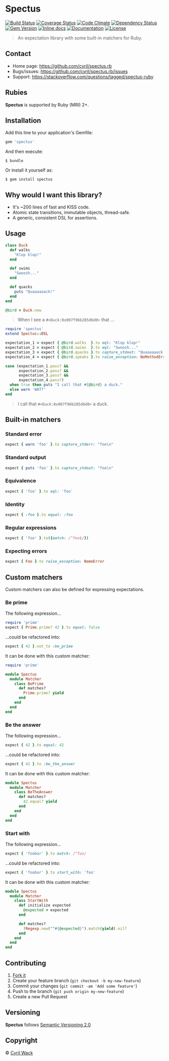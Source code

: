 # Spectus

[![Build Status](https://travis-ci.org/cyril/spectus.rb.svg?branch=master)](https://travis-ci.org/cyril/spectus.rb)
[![Coverage Status](http://img.shields.io/coveralls/cyril/spectus.rb.svg?branch=master)](https://coveralls.io/r/cyril/spectus.rb)
[![Code Climate](http://img.shields.io/codeclimate/github/cyril/spectus.rb.svg)](https://codeclimate.com/github/cyril/spectus.rb)
[![Dependency Status](https://gemnasium.com/cyril/spectus.rb.svg)](https://gemnasium.com/cyril/spectus.rb)
[![Gem Version](http://img.shields.io/gem/v/spectus.svg)](https://rubygems.org/gems/spectus)
[![Inline docs](http://inch-ci.org/github/cyril/spectus.rb.svg)](http://inch-ci.org/github/cyril/spectus.rb)
[![Documentation](http://img.shields.io/:yard-docs-38c800.svg)](http://rubydoc.info/gems/spectus/frames)
[![License](http://img.shields.io/:license-MIT-38c800.svg)](http://cyril.mit-license.org/)

> An expectation library with some built-in matchers for Ruby.

## Contact

* Home page: https://github.com/cyril/spectus.rb
* Bugs/issues: https://github.com/cyril/spectus.rb/issues
* Support: https://stackoverflow.com/questions/tagged/spectus-ruby

## Rubies

__Spectus__ is supported by Ruby (MRI) 2+.

## Installation

Add this line to your application's Gemfile:

```ruby
gem 'spectus'
```

And then execute:

```shell
$ bundle
```

Or install it yourself as:

```shell
$ gem install spectus
```

## Why would I want this library?

* It's ~200 lines of fast and KISS code.
* Atomic state transitions, immutable objects, thread-safe.
* A generic, consistent DSL for assertions.

## Usage

```ruby
class Duck
  def walks
    "Klop klop!"
  end

  def swims
    "Swoosh..."
  end

  def quacks
    puts "Quaaaaaack!"
  end
end

@bird = Duck.new
```

> When I see a `#<Duck:0x007f96b285d6d0>` that ...

```ruby
require 'spectus'
extend Spectus::DSL

expectation_1 = expect { @bird.walks  }.to eql: "Klop klop!"
expectation_2 = expect { @bird.swims  }.to eql: "Swoosh..."
expectation_3 = expect { @bird.quacks }.to capture_stdout: "Quaaaaaack!\n"
expectation_4 = expect { @bird.speaks }.to raise_exception: NoMethodError

case (expectation_1.pass? &&
      expectation_2.pass? &&
      expectation_3.pass? &&
      expectation_4.pass?)
  when true then puts "I call that #{@bird} a duck."
  else warn 'WAT?'
end
```

> I call that `#<Duck:0x007f96b285d6d0>` a duck.

## Built-in matchers

### Standard error

```ruby
expect { warn 'foo' }.to capture_stderr: "foo\n"
```

### Standard output

```ruby
expect { puts 'foo' }.to capture_stdout: "foo\n"
```

### Equivalence

```ruby
expect { 'foo' }.to eql: 'foo'
```

### Identity

```ruby
expect { :foo }.to equal: :foo
```

### Regular expressions

```ruby
expect { 'foo' }.to({match: /^foo$/})
```

### Expecting errors

```ruby
expect { Foo }.to raise_exception: NameError
```

## Custom matchers

Custom matchers can also be defined for expressing expectations.

### Be prime

The following expression...

```ruby
require 'prime'
expect { Prime.prime? 42 }.to equal: false
```

...could be refactored into:

```ruby
expect { 42 }.not_to :be_prime
```

It can be done with this custom matcher:

```ruby
require 'prime'

module Spectus
  module Matcher
    class BePrime
      def matches?
        Prime.prime? yield
      end
    end
  end
end
```

### Be the answer

The following expression...

```ruby
expect { 42 }.to equal: 42
```

...could be refactored into:

```ruby
expect { 42 }.to :be_the_answer
```

It can be done with this custom matcher:

```ruby
module Spectus
  module Matcher
    class BeTheAnswer
      def matches?
        42.equal? yield
      end
    end
  end
end
```

### Start with

The following expression...

```ruby
expect { 'foobar' }.to match: /^foo/
```

...could be refactored into:

```ruby
expect { 'foobar' }.to start_with: 'foo'
```

It can be done with this custom matcher:

```ruby
module Spectus
  module Matcher
    class StartWith
      def initialize expected
        @expected = expected
      end

      def matches?
        !Regexp.new("^#{@expected}").match(yield).nil?
      end
    end
  end
end
```

## Contributing

1. [Fork it](https://github.com/cyril/spectus.rb/fork)
2. Create your feature branch (`git checkout -b my-new-feature`)
3. Commit your changes (`git commit -am 'Add some feature'`)
4. Push to the branch (`git push origin my-new-feature`)
5. Create a new Pull Request

## Versioning

__Spectus__ follows [Semantic Versioning 2.0](http://semver.org/)

## Copyright

&copy; [Cyril Wack](https://plus.google.com/+CyrilWack?rel=author)

